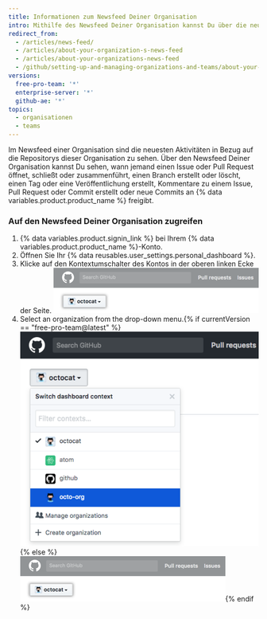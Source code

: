 ```yaml
---
title: Informationen zum Newsfeed Deiner Organisation
intro: Mithilfe des Newsfeed Deiner Organisation kannst Du über die neuesten Aktivitäten in Bezug auf die Repositorys dieser Organisation auf dem Laufenden bleiben.
redirect_from:
  - /articles/news-feed/
  - /articles/about-your-organization-s-news-feed
  - /articles/about-your-organizations-news-feed
  - /github/setting-up-and-managing-organizations-and-teams/about-your-organizations-news-feed
versions:
  free-pro-team: '*'
  enterprise-server: '*'
  github-ae: '*'
topics:
  - organisationen
  - teams
---
```

Im Newsfeed einer Organisation sind die neuesten Aktivitäten in Bezug auf die Repositorys dieser Organisation zu sehen. Über den Newsfeed Deiner Organisation kannst Du sehen, wann jemand einen Issue oder Pull Request öffnet, schließt oder zusammenführt, einen Branch erstellt oder löscht, einen Tag oder eine Veröffentlichung erstellt, Kommentare zu einem Issue, Pull Request oder Commit erstellt oder neue Commits an {% data variables.product.product_name %} freigibt.

### Auf den Newsfeed Deiner Organisation zugreifen

1. {% data variables.product.signin_link %} bei Ihrem {% data variables.product.product_name %}-Konto.
2. Öffnen Sie Ihr {% data reusables.user_settings.personal_dashboard %}.
3. Klicke auf den Kontextumschalter des Kontos in der oberen linken Ecke der Seite. ![Kontextumschalter-Schaltfläche in Enterprise](/assets/images/help/organizations/account_context_switcher.png)
4. Select an organization from the drop-down menu.{% if currentVersion == "free-pro-team@latest" %} ![Context switcher menu in dotcom](/assets/images/help/organizations/account-context-switcher-selected-dotcom.png){% else %}
![Context switcher menu in Enterprise](/assets/images/help/organizations/account_context_switcher.png){% endif %}
